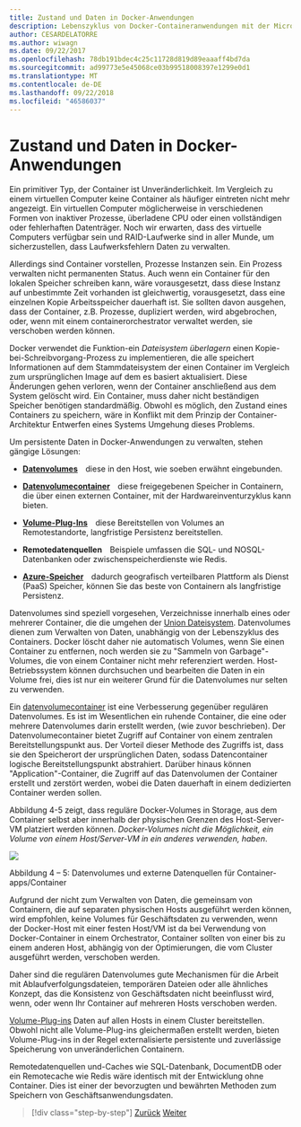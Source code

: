 ```yaml
---
title: Zustand und Daten in Docker-Anwendungen
description: Lebenszyklus von Docker-Containeranwendungen mit der Microsoft-Plattform und Tools
author: CESARDELATORRE
ms.author: wiwagn
ms.date: 09/22/2017
ms.openlocfilehash: 78db191bdec4c25c11728d819d89eaaaff4bd7da
ms.sourcegitcommit: ad99773e5e45068ce03b99518008397e1299e0d1
ms.translationtype: MT
ms.contentlocale: de-DE
ms.lasthandoff: 09/22/2018
ms.locfileid: "46586037"
---
```

# <a name="state-and-data-in-docker-applications"></a>Zustand und Daten in Docker-Anwendungen

Ein primitiver Typ, der Container ist Unveränderlichkeit. Im Vergleich zu einem virtuellen Computer keine Container als häufiger eintreten nicht mehr angezeigt. Ein virtuellen Computer möglicherweise in verschiedenen Formen von inaktiver Prozesse, überladene CPU oder einen vollständigen oder fehlerhaften Datenträger. Noch wir erwarten, dass des virtuelle Computers verfügbar sein und RAID-Laufwerke sind in aller Munde, um sicherzustellen, dass Laufwerksfehlern Daten zu verwalten.

Allerdings sind Container vorstellen, Prozesse Instanzen sein. Ein Prozess verwalten nicht permanenten Status. Auch wenn ein Container für den lokalen Speicher schreiben kann, wäre vorausgesetzt, dass diese Instanz auf unbestimmte Zeit vorhanden ist gleichwertig, vorausgesetzt, dass eine einzelnen Kopie Arbeitsspeicher dauerhaft ist. Sie sollten davon ausgehen, dass der Container, z.B. Prozesse, dupliziert werden, wird abgebrochen, oder, wenn mit einem containerorchestrator verwaltet werden, sie verschoben werden können.

Docker verwendet die Funktion-ein *Dateisystem überlagern* einen Kopie-bei-Schreibvorgang-Prozess zu implementieren, die alle speichert Informationen auf dem Stammdateisystem der einen Container im Vergleich zum ursprünglichen Image auf dem es basiert aktualisiert. Diese Änderungen gehen verloren, wenn der Container anschließend aus dem System gelöscht wird. Ein Container, muss daher nicht beständigen Speicher benötigen standardmäßig. Obwohl es möglich, den Zustand eines Containers zu speichern, wäre in Konflikt mit dem Prinzip der Container-Architektur Entwerfen eines Systems Umgehung dieses Problems.

Um persistente Daten in Docker-Anwendungen zu verwalten, stehen gängige Lösungen:

-   [**Datenvolumes**](https://docs.docker.com/engine/tutorials/dockervolumes/) diese in den Host, wie soeben erwähnt eingebunden.

-   [**Datenvolumecontainer**](https://docs.docker.com/engine/tutorials/dockervolumes/#/creating-and-mounting-a-data-volume-container) diese freigegebenen Speicher in Containern, die über einen externen Container, mit der Hardwareinventurzyklus kann bieten.

-   [**Volume-Plug-Ins**](https://docs.docker.com/engine/tutorials/dockervolumes/#/mount-a-shared-storage-volume-as-a-data-volume) diese Bereitstellen von Volumes an Remotestandorte, langfristige Persistenz bereitstellen.

-   **Remotedatenquellen** Beispiele umfassen die SQL- und NOSQL-Datenbanken oder zwischenspeicherdienste wie Redis.

-   [**Azure-Speicher**](https://docs.microsoft.com/azure/storage/) dadurch geografisch verteilbaren Plattform als Dienst (PaaS) Speicher, können Sie das beste von Containern als langfristige Persistenz.

Datenvolumes sind speziell vorgesehen, Verzeichnisse innerhalb eines oder mehrerer Container, die die umgehen der [Union Dateisystem](https://docs.docker.com/glossary/?term=Union%20file%20system). Datenvolumes dienen zum Verwalten von Daten, unabhängig von der Lebenszyklus des Containers. Docker löscht daher nie automatisch Volumes, wenn Sie einen Container zu entfernen, noch werden sie zu "Sammeln von Garbage"-Volumes, die von einem Container nicht mehr referenziert werden. Host-Betriebssystem können durchsuchen und bearbeiten die Daten in ein Volume frei, dies ist nur ein weiterer Grund für die Datenvolumes nur selten zu verwenden.

Ein [datenvolumecontainer](https://docs.docker.com/glossary/?term=volume) ist eine Verbesserung gegenüber regulären Datenvolumes. Es ist im Wesentlichen ein ruhende Container, die eine oder mehrere Datenvolumes darin erstellt werden, (wie zuvor beschrieben). Der Datenvolumecontainer bietet Zugriff auf Container von einem zentralen Bereitstellungspunkt aus. Der Vorteil dieser Methode des Zugriffs ist, dass sie den Speicherort der ursprünglichen Daten, sodass Datencontainer logische Bereitstellungspunkt abstrahiert. Darüber hinaus können "Application"-Container, die Zugriff auf das Datenvolumen der Container erstellt und zerstört werden, wobei die Daten dauerhaft in einem dedizierten Container werden sollen.

Abbildung 4-5 zeigt, dass reguläre Docker-Volumes in Storage, aus dem Container selbst aber innerhalb der physischen Grenzen des Host-Server-VM platziert werden können. *Docker-Volumes nicht die Möglichkeit, ein Volume von einem Host/Server-VM in ein anderes verwenden, haben*.

![](./media/image5.png)

Abbildung 4 – 5: Datenvolumes und externe Datenquellen für Container-apps/Container

Aufgrund der nicht zum Verwalten von Daten, die gemeinsam von Containern, die auf separaten physischen Hosts ausgeführt werden können, wird empfohlen, keine Volumes für Geschäftsdaten zu verwenden, wenn der Docker-Host mit einer festen Host/VM ist da bei Verwendung von Docker-Container in einem Orchestrator, Container sollten von einer bis zu einem anderen Host, abhängig von der Optimierungen, die vom Cluster ausgeführt werden, verschoben werden.

Daher sind die regulären Datenvolumes gute Mechanismen für die Arbeit mit Ablaufverfolgungsdateien, temporären Dateien oder alle ähnliches Konzept, das die Konsistenz von Geschäftsdaten nicht beeinflusst wird, wenn, oder wenn Ihr Container auf mehreren Hosts verschoben werden.

[Volume-Plug-ins](https://docs.docker.com/engine/extend/plugins_volume/) Daten auf allen Hosts in einem Cluster bereitstellen. Obwohl nicht alle Volume-Plug-ins gleichermaßen erstellt werden, bieten Volume-Plug-ins in der Regel externalisierte persistente und zuverlässige Speicherung von unveränderlichen Containern.

Remotedatenquellen und-Caches wie SQL-Datenbank, DocumentDB oder ein Remotecache wie Redis wäre identisch mit der Entwicklung ohne Container. Dies ist einer der bevorzugten und bewährten Methoden zum Speichern von Geschäftsanwendungsdaten.


>[!div class="step-by-step"]
[Zurück](monolithic-applications.md)
[Weiter](soa-applications.md)
